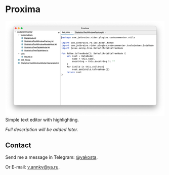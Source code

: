 # Proxima
![logo](./img/demo.png)
Simple text editor with highlighting.

_Full description will be added later._

## Contact

Send me a message in Telegram: [@vakosta](https://t.me/vakosta).

Or E-mail: [v.annkv@ya.ru](mailto:v.annkv@ya.ru).
